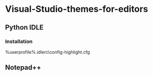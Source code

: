 # Visual-Studio-themes-for-editors

## Python IDLE

### Installation
%userprofile%.idlerc\config-highlight.cfg

## Notepad++

